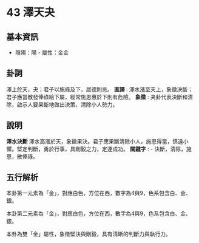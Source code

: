 # 43 澤天夬

## 基本資訊
- 陰陽：陽 - 屬性：金金 
## 卦詞
澤上於天，夬；君子以施祿及下，居德則忌。
 **直譯** : 澤水漲至天上，象徵決斷；君子應當散發俸祿給下屬，經常施恩惠於下則有危險。
 **象徵** : 夬卦代表決斷和清除，啟示人要果斷地做出決策，清除小人勢力。
## 說明
**澤水決斷** 澤水高漲於天，象徵果決。君子應果斷清除小人，施恩得當，慎遠小懼。堅定判斷，勇於行事，具剛毅之力，定達成功。
**關鍵字** : - 決斷，清除，施恩，散俸祿。
## 五行解析
本卦第一元素為「金」，對應白色，方位在西，數字為4與9，色系包含白、金、銀。

本卦第二元素為「金」，對應白色，方位在西，數字為4與9，色系包含白、金、銀。

本卦為雙「金」屬性，象徵堅決與剛毅，具有清晰的判斷力與執行力。

